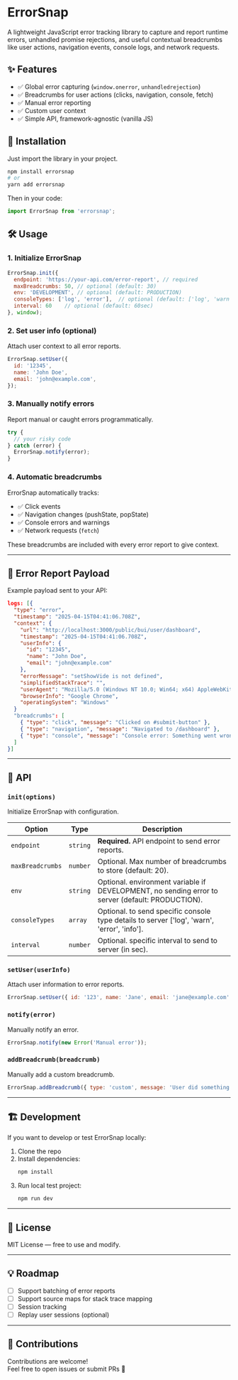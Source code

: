 # ErrorSnap

A lightweight JavaScript error tracking library to capture and report runtime errors, unhandled promise rejections, and useful contextual breadcrumbs like user actions, navigation events, console logs, and network requests.

## ✨ Features

- ✅ Global error capturing (`window.onerror`, `unhandledrejection`)
- ✅ Breadcrumbs for user actions (clicks, navigation, console, fetch)
- ✅ Manual error reporting
- ✅ Custom user context
- ✅ Simple API, framework-agnostic (vanilla JS)

## 🚀 Installation

Just import the library in your project.

```bash
npm install errorsnap
# or
yarn add errorsnap
```

Then in your code:

```javascript
import ErrorSnap from 'errorsnap';
```

## 🛠️ Usage

### 1. Initialize ErrorSnap

```javascript
ErrorSnap.init({
  endpoint: 'https://your-api.com/error-report', // required
  maxBreadcrumbs: 50, // optional (default: 30)
  env: 'DEVELOPMENT', // optional (default: PRODUCTION)
  consoleTypes: ['log', 'error'],  // optional (default: ['log', 'warn', 'error', 'info'])
  interval: 60    // optional (default: 60sec)
}, window);
```

### 2. Set user info (optional)

Attach user context to all error reports.

```javascript
ErrorSnap.setUser({
  id: '12345',
  name: 'John Doe',
  email: 'john@example.com',
});
```

### 3. Manually notify errors

Report manual or caught errors programmatically.

```javascript
try {
  // your risky code
} catch (error) {
  ErrorSnap.notify(error);
}
```

### 4. Automatic breadcrumbs

ErrorSnap automatically tracks:
- ✅ Click events
- ✅ Navigation changes (pushState, popState)
- ✅ Console errors and warnings
- ✅ Network requests (`fetch`)

These breadcrumbs are included with every error report to give context.

---

## 🧩 Error Report Payload

Example payload sent to your API:

```json
logs: [{
  "type": "error",
  "timestamp": "2025-04-15T04:41:06.708Z",
  "context": {
    "url": "http://localhost:3000/public/bui/user/dashboard",
    "timestamp": "2025-04-15T04:41:06.708Z",
    "userInfo": {
      "id": "12345",
      "name": "John Doe",
      "email": "john@example.com"
    },
    "errorMessage": "setShowVide is not defined",
    "simplifiedStackTrace": "",
    "userAgent": "Mozilla/5.0 (Windows NT 10.0; Win64; x64) AppleWebKit/537.36 (KHTML, like Gecko) Chrome/135.0.0.0 Safari/537.36",
    "browserInfo": "Google Chrome",
    "operatingSystem": "Windows"
  }
  "breadcrumbs": [
    { "type": "click", "message": "Clicked on #submit-button" },
    { "type": "navigation", "message": "Navigated to /dashboard" },
    { "type": "console", "message": "Console error: Something went wrong" }
  ]
}]
```

---

## 🧩 API

### `init(options)`
Initialize ErrorSnap with configuration.

| Option             | Type     | Description |
|--------------------|----------|-------------|
| `endpoint`         | `string` | **Required.** API endpoint to send error reports. |
| `maxBreadcrumbs`   | `number` | Optional. Max number of breadcrumbs to store (default: 20). |
| `env`              | `string` | Optional. environment variable if DEVELOPMENT, no sending error to server (default: PRODUCTION). |
| `consoleTypes`     | `array` | Optional. to send specific console type details to server ['log', 'warn', 'error', 'info']. |
| `interval`     | `number` | Optional. specific interval to send to server (in sec). |

### `setUser(userInfo)`
Attach user information to error reports.

```javascript
ErrorSnap.setUser({ id: '123', name: 'Jane', email: 'jane@example.com' });
```

### `notify(error)`
Manually notify an error.

```javascript
ErrorSnap.notify(new Error('Manual error'));
```

### `addBreadcrumb(breadcrumb)`
Manually add a custom breadcrumb.

```javascript
ErrorSnap.addBreadcrumb({ type: 'custom', message: 'User did something special' });
```

---

## 🏗️ Development

If you want to develop or test ErrorSnap locally:

1. Clone the repo
2. Install dependencies:
   ```bash
   npm install
   ```
3. Run local test project:
   ```bash
   npm run dev
   ```

---

## 📄 License

MIT License — free to use and modify.

---

## 💡 Roadmap

- [ ] Support batching of error reports
- [ ] Support source maps for stack trace mapping
- [ ] Session tracking
- [ ] Replay user sessions (optional)

---

## 🤝 Contributions

Contributions are welcome!  
Feel free to open issues or submit PRs 🚀